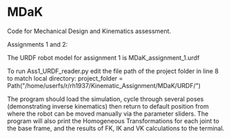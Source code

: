 # MDaK
Code for Mechanical Design and Kinematics assessment.

Assignments 1 and 2:

The URDF robot model for assignment 1 is MDaK_assignment_1.urdf

To run Ass1_URDF_reader.py 
edit the file path of the project folder in line 8 to match local directory:
project_folder = Path("/home/userfs/r/rh1937/Kinematic_Assignment/MDaK/URDF/")

The program should load the simulation, cycle through several poses (demonstrating inverse kinematics) then return to default position from where the robot can be moved manually via the parameter sliders.
The program will also print the Homogeneous Transformations for each joint to the base frame, and the results of FK, IK and VK calculations to the terminal.

